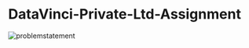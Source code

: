 # DataVinci-Private-Ltd-Assignment


![problemstatement](https://github.com/Ritesh778/DataVinci-Private-Ltd-Assignment/assets/98031410/7984c876-44de-4ab4-a260-422d9e25bf45)
